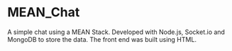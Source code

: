 # MEAN_Chat

A simple chat using a MEAN Stack. Developed with Node.js, Socket.io and MongoDB to store the data. The front end was built using HTML.
